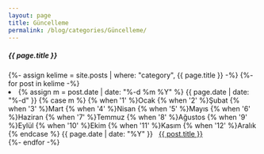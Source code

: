 ```yaml
---
layout: page
title: Güncelleme
permalink: /blog/categories/Güncelleme/
---
```

 
<h5> {{ page.title }} </h5>
<div class="card">
{%- assign kelime = site.posts
                  | where: "category", {{ page.title }}
                -%}
{%- for post in kelime -%}
    <li class="category-posts"><span>{% assign m = post.date | date: "%-d %m %Y" %}
{{ page.date | date: "%-d" }}
{% case m %}
    {% when '1' %}Ocak
    {% when '2' %}Şubat
    {% when '3' %}Mart
    {% when '4' %}Nisan
    {% when '5' %}Mayıs
    {% when '6' %}Haziran
    {% when '7' %}Temmuz
    {% when '8' %}Ağustos
    {% when '9' %}Eylül
    {% when '10' %}Ekim
    {% when '11' %}Kasım
    {% when '12' %}Aralık
{% endcase %}
{{ page.date | date: "%Y" }}</span> &nbsp; <a href="{{ post.url }}">{{ post.title }}</a></li>
{%- endfor -%}

</div>
